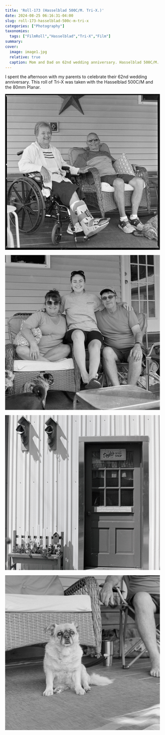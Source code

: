 ```yaml
---
title: 'Roll-173 (Hasselblad 500C/M. Tri-X.)'
date: 2024-08-25 06:16:31-04:00
slug: roll-173-hasselblad-500c-m-tri-x
categories: ["Photography"]
taxonomies:
  tags: ["FilmRoll","Hasselblad","Tri-X","Film"]
summary: 
cover:
  image: image1.jpg
  relative: true
  caption: Mom and Dad on 62nd wedding anniversary. Hasselblad 500C/M. Tri-X.
---
```


I spent the afternoon with my parents to celebrate their 62nd wedding anniversary. This roll of Tri-X was taken with the Hasselblad 500C/M and the 80mm Planar. 

![Mom and dad](image1.jpg "Mom and dad")

![My sister's family](image2.jpg "My sister's family")

![Door into my brother-in-law's pole barn](image3.jpg "Door into my brother-in-law's pole barn")

![Lula](image4.jpg "Lula")
